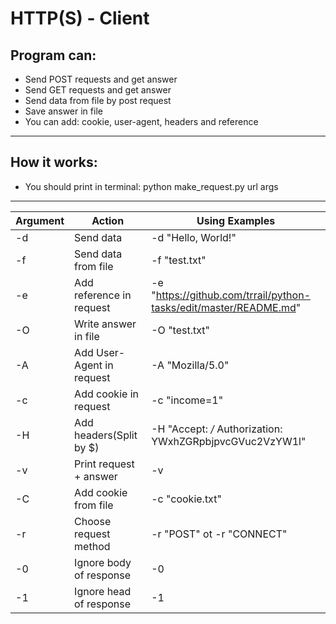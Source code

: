 
# HTTP(S) - Client 

## Program can:
* Send POST requests and get answer
* Send GET requests and get answer
* Send data from file by post request
* Save answer in file
* You can add: cookie, user-agent, headers and reference 
-----------------------------------------------------------------------------------------------------------------------------------  
## How it works:
* You should print in terminal: python make_request.py url args
-----------------------------------------------------------------------------------------------------------------------------------

| Argument |                 Action              |                               Using Examples                     | 
|----------|-------------------------------------|------------------------------------------------------------------|
|    -d    |            Send data                | -d "Hello, World!"                                               |
|    -f    |         Send data from file         | -f "test.txt"                                                    |
|    -e    |       Add reference in request      | -e "https://github.com/trrail/python-tasks/edit/master/README.md"|
|    -O    |         Write answer in file        | -O "test.txt"                                                    |
|    -A    |       Add User-Agent in request     | -A "Mozilla/5.0"                                                 |
|    -c    |         Add cookie in request       | -c "income=1"                                                    |
|    -H    |         Add headers(Split by $)     | -H "Accept: */* Authorization: YWxhZGRpbjpvcGVuc2VzYW1l"         |                            
|    -v    |        Print request + answer       | -v                                                               |
|    -C    |         Add cookie from file        | -c "cookie.txt"                                                  |
|    -r    |         Choose request method       | -r "POST"        ot -r "CONNECT"                                 |
|    -0    |         Ignore body of response     | -0                                                               |
|    -1    |         Ignore head of response     | -1                                                               |

